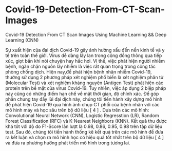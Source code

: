 # Covid-19-Detection-From-CT-Scan-Images
Covid-19 Detection From CT Scan Images Using Machine Learning &amp;&amp; Deep Learning (CNN)


Sự xuất hiện của đại dịch Covid-19 gây ảnh hưởng
xấu đến nền kinh tế và y tế trên toàn thế giới. Virus dễ dàng lây lan
trong cộng đồng thông qua tiếp xúc, giọt bắn khi nói chuyện hay hắc hơi.
Vì thế, việc phát hiện người nhiễm bệnh, ngăn chặn nguồn lây nhiễm là
việc rất quan trọng trong công tác phòng chống dịch. Hiện nay,để phát
hiện bệnh nhân nhiễm Covid-19, thường sử dụng 2 phương pháp xét
nghiệm phổ biến là xét nghiệm phân tử (Molecular Test) và xét nghiệm
kháng nguyên (Antigen Test) phát hiện các protein trên bề mặt của virus
Covid-19. Tuy nhiên, việc áp dụng 2 biệp pháp này cũng có những điểm
hạn chế về mặt thời gian, độ chính xác. Để góp phần chung tay đẩy lùi đại
dịch này, chúng tôi tiến hành xây dựng mô hình để phát hiện Covid-19
qua hình ảnh chụp CT phổi của bệnh nhân với các mô hình máy và học
sâu trên bộ dữ liệu [ 4 ] . Dựa trên các mô hình: Convolutional Neural
Network (CNN), Logistic Regresstion (LR), Random Forest Classification
(RFC) và K-Nearest Neighbors (KNN). Kết quả thu được khá tốt với độ
đo F1-Score lần lượt là 0.98, 0.86, 0.95, 0.98 trên tập dữ liệu test. Sau
đó, chúng tôi tiến hành thống kê kết quả trên các mô hình để đưa ra kết
luận và chọn ra mô hình học có hiệu quả tốt nhất trên bộ dữ liệu [ 4 ] và
đưa ra phương hướng phát triển mô hình trong tương lai.


